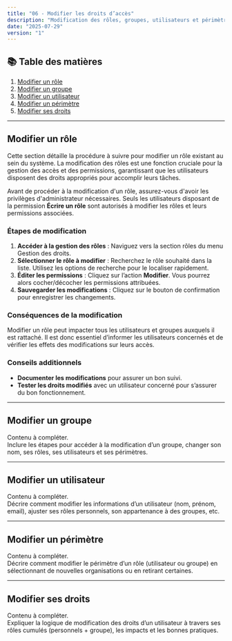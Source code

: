 ```yaml
---
title: "06 - Modifier les droits d’accès"
description: "Modification des rôles, groupes, utilisateurs et périmètres dans Papaours"
date: "2025-07-29"
version: "1"
---
```


## 📚 Table des matières

1. [Modifier un rôle](#modifier-un-rôle)  
2. [Modifier un groupe](#modifier-un-groupe)  
3. [Modifier un utilisateur](#modifier-un-utilisateur)  
4. [Modifier un périmètre](#modifier-un-périmètre)  
5. [Modifier ses droits](#modifier-ses-droits)

---

## Modifier un rôle

Cette section détaille la procédure à suivre pour modifier un rôle existant au sein du système. La modification des rôles est une fonction cruciale pour la gestion des accès et des permissions, garantissant que les utilisateurs disposent des droits appropriés pour accomplir leurs tâches.

Avant de procéder à la modification d'un rôle, assurez-vous d'avoir les privilèges d'administrateur nécessaires. Seuls les utilisateurs disposant de la permission **Écrire un rôle** sont autorisés à modifier les rôles et leurs permissions associées.

### Étapes de modification

1. **Accéder à la gestion des rôles** : Naviguez vers la section rôles du menu Gestion des droits.
2. **Sélectionner le rôle à modifier** : Recherchez le rôle souhaité dans la liste. Utilisez les options de recherche pour le localiser rapidement.
3. **Éditer les permissions** : Cliquez sur l’action **Modifier**. Vous pourrez alors cocher/décocher les permissions attribuées.
4. **Sauvegarder les modifications** : Cliquez sur le bouton de confirmation pour enregistrer les changements.

### Conséquences de la modification

Modifier un rôle peut impacter tous les utilisateurs et groupes auxquels il est rattaché. Il est donc essentiel d’informer les utilisateurs concernés et de vérifier les effets des modifications sur leurs accès.

### Conseils additionnels

- **Documenter les modifications** pour assurer un bon suivi.
- **Tester les droits modifiés** avec un utilisateur concerné pour s’assurer du bon fonctionnement.

---

## Modifier un groupe

Contenu à compléter.  
Inclure les étapes pour accéder à la modification d’un groupe, changer son nom, ses rôles, ses utilisateurs et ses périmètres.

---

## Modifier un utilisateur

Contenu à compléter.  
Décrire comment modifier les informations d’un utilisateur (nom, prénom, email), ajuster ses rôles personnels, son appartenance à des groupes, etc.

---

## Modifier un périmètre

Contenu à compléter.  
Décrire comment modifier le périmètre d’un rôle (utilisateur ou groupe) en sélectionnant de nouvelles organisations ou en retirant certaines.

---

## Modifier ses droits

Contenu à compléter.  
Expliquer la logique de modification des droits d’un utilisateur à travers ses rôles cumulés (personnels + groupe), les impacts et les bonnes pratiques.
